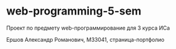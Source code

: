# web-programming-5-sem
Проект по предмету web-программирование для 3 курса ИСа

Ершов Александр Романович, M33041, страница-портфолио
